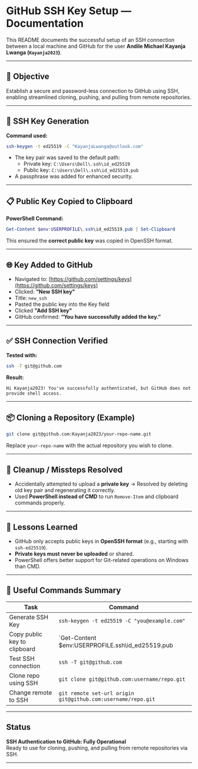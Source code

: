 #  GitHub SSH Key Setup — Documentation

This README documents the successful setup of an SSH connection between a local machine and GitHub for the user **Andile Michael Kayanja Lwanga (`Kayanja2023`)**.

---

## 📌 Objective
Establish a secure and password-less connection to GitHub using SSH, enabling streamlined cloning, pushing, and pulling from remote repositories.

---

## 🔐 SSH Key Generation

**Command used:**
```bash
ssh-keygen -t ed25519 -C "KayanjaLwanga@outlook.com"
```

- The key pair was saved to the default path:
  - Private key: `C:\Users\Dell\.ssh\id_ed25519`
  - Public key: `C:\Users\Dell\.ssh\id_ed25519.pub`
- A passphrase was added for enhanced security.

---

## 📋 Public Key Copied to Clipboard

**PowerShell Command:**
```powershell
Get-Content $env:USERPROFILE\.ssh\id_ed25519.pub | Set-Clipboard
```

This ensured the **correct public key** was copied in OpenSSH format.

---

## 🌐 Key Added to GitHub

- Navigated to: [https://github.com/settings/keys](https://github.com/settings/keys)
- Clicked: **"New SSH key"**
- Title: `new_ssh`
- Pasted the public key into the Key field
- Clicked **"Add SSH key"**
- GitHub confirmed: **“You have successfully added the key.”**

---

## ✅ SSH Connection Verified

**Tested with:**
```bash
ssh -T git@github.com
```

**Result:**
```
Hi Kayanja2023! You've successfully authenticated, but GitHub does not provide shell access.
```

---

## 📦 Cloning a Repository (Example)

```bash
git clone git@github.com:Kayanja2023/your-repo-name.git
```

Replace `your-repo-name` with the actual repository you wish to clone.

---

## 🧹 Cleanup / Missteps Resolved

- Accidentally attempted to upload a **private key** → Resolved by deleting old key pair and regenerating it correctly.
- Used **PowerShell instead of CMD** to run `Remove-Item` and clipboard commands properly.

---

## 🧠 Lessons Learned

- GitHub only accepts public keys in **OpenSSH format** (e.g., starting with `ssh-ed25519`).
- **Private keys must never be uploaded** or shared.
- PowerShell offers better support for Git-related operations on Windows than CMD.

---

## 📎 Useful Commands Summary

| Task                             | Command |
|----------------------------------|---------|
| Generate SSH Key                 | `ssh-keygen -t ed25519 -C "you@example.com"` |
| Copy public key to clipboard     | `Get-Content $env:USERPROFILE\.ssh\id_ed25519.pub | Set-Clipboard` |
| Test SSH connection              | `ssh -T git@github.com` |
| Clone repo using SSH             | `git clone git@github.com:username/repo.git` |
| Change remote to SSH             | `git remote set-url origin git@github.com:username/repo.git` |

---

## Status

**SSH Authentication to GitHub: Fully Operational**  
Ready to use for cloning, pushing, and pulling from remote repositories via SSH.

---

